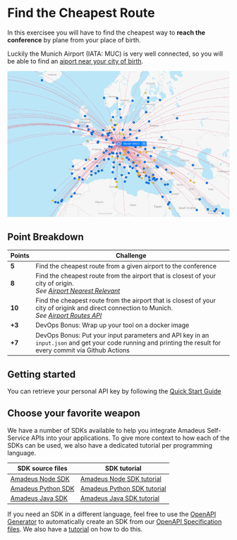 # Find the Cheapest Route

In this exercisee you will have to find the cheapest way to **reach the conference** by plane from your place of birth.

Luckily the Munich Airport (IATA: MUC) is very well connected, so you will be able to find an [aiport near your city of birth](https://www.flightconnections.com/flights-from-munich-muc).

![FlightConnections](assets/muc_connections.png)

## Point Breakdown

| **Points**      | **Challenge** |
| ----------- | ----------- |
| **5** | Find the cheapest route from a given airport to the conference |
| **8** | Find the cheapest route from the airport that is closest of your city of origin.<br />_See [Airport Nearest Relevant](https://developers.amadeus.com/self-service/category/air/api-doc/airport-nearest-relevant)_ |
| **10** | Find the cheapest route from the airport that is closest of your city of origink and direct connection to Munich.<br />_See [Airport Routes API](https://developers.amadeus.com/self-service/category/air/api-doc/airport-routes)_ |
| **+3** | DevOps Bonus: Wrap up your tool on a docker image |
| **+7** | DevOps Bonus: Put your input parameters and API key in an `input.json` and get your code running and printing the result for every commit via Github Actions |

## Getting started
You can retrieve your personal API key by following the [Quick Start Guide](https://alonsomoya.github.io/ama4dev/quick-start/)

## Choose your favorite weapon

We have a number of SDKs available to help you integrate Amadeus Self-Service APIs into your applications. To give more context to how each of the SDKs can be used, we also have a dedicated tutorial per programming language.

| **SDK source files**      | **SDK tutorial** |
| ----------- | ----------- |
| [Amadeus Node SDK](https://github.com/amadeus4dev/amadeus-node)| [Amadeus Node SDK tutorial](node-sdk.md) |
| [Amadeus Python SDK](https://github.com/amadeus4dev/amadeus-python)| [Amadeus Python SDK tutorial](python-sdk.md) |
| [Amadeus Java SDK](https://github.com/amadeus4dev/amadeus-node)| [Amadeus Java SDK tutorial](java-sdk.md) |

If you need an SDK in a different language, feel free to use the [OpenAPI Generator](https://openapi-generator.tech/) to automatically create an SDK from our [OpenAPI Specification files](https://github.com/amadeus4dev/amadeus-open-api-specification). We also have a [tutorial](openapi-generator.md) on how to do this.

